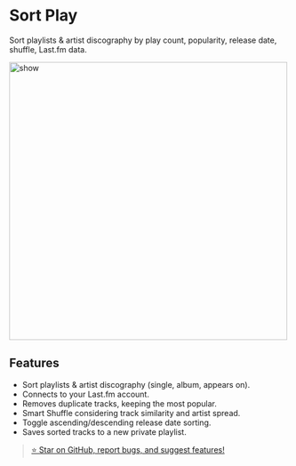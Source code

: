 # Sort Play
Sort playlists & artist discography by play count, popularity, release date, shuffle, Last.fm data.

<img src="https://github.com/user-attachments/assets/d7bcc0e9-e08a-49fe-8bbf-bf77031b4837" alt="show" width="500px">

## Features
+ Sort playlists & artist discography (single, album, appears on).
+ Connects to your Last.fm account.
+ Removes duplicate tracks, keeping the most popular.
+ Smart Shuffle considering track similarity and artist spread.
+ Toggle ascending/descending release date sorting.
+ Saves sorted tracks to a new private playlist.

> [⭐ Star on GitHub, report bugs, and suggest features!](https://github.com/hoeci/sort-play)
